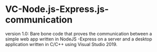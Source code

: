 # VC-Node.js-Express.js-communication

version 1.0:
Bare bone code that proves the communication between a simple web app written in NodeJS -Express on a server and a desktop application written in C/C++ using Visual Studio 2019.
